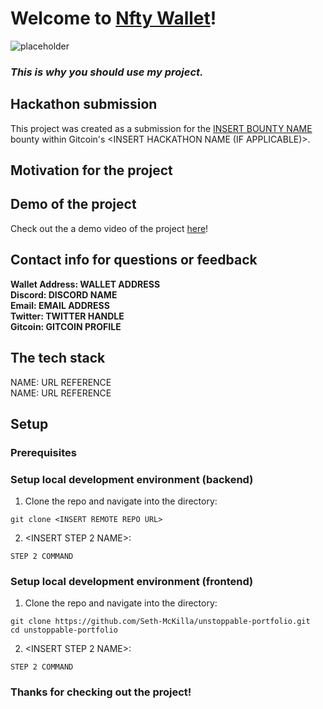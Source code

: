 # Welcome to [Nfty Wallet](https://nfty-wallet.vercel.app/)!

<!-- REPLACE IMAGE WITH PROJECT SCREENSHOT -->

![placeholder]()

<!-- REPLACE WITH A SIMPLE TAGLINE FOR THE PROJECT -->

### _This is why you should use my project._

<!-- INSERT BOUNTY NAME AND LINK TO BOUNTY -->

## Hackathon submission

This project was created as a submission for the [INSERT BOUNTY NAME](https://gitcoin.co/) bounty within Gitcoin's <INSERT HACKATHON NAME (IF APPLICABLE)>.

## Motivation for the project

<!-- INSERT SMALL PITCH OF PROBLEM YOU'RE SOLVING, VALUE PROPOSITION, ETC. REFER TO https://www.canva.com/design/DAEhUeYe_fo/view FOR IDEAS -->

<!-- REPLACE URL WITH LINK TO YOUTUBE VIDEO OR SHARE DRIVE -->

## Demo of the project

Check out the a demo video of the project [here](https://www.youtube.com/)!

## Contact info for questions or feedback

**Wallet Address: WALLET ADDRESS**
<br>
**Discord: DISCORD NAME**
<br>
**Email: EMAIL ADDRESS**
<br>
**Twitter: TWITTER HANDLE**
<br>
**Gitcoin: GITCOIN PROFILE**

<!-- COPY AND PASTE TECH STACK AS NEEDED -->

## The tech stack

NAME: URL REFERENCE
<br>
NAME: URL REFERENCE
<br>

## Setup

### Prerequisites

<!-- LIST PREREQUISITES NEEDED TO SETUP THE PROJECT (SOFTWARE LIKE NODEJS, ACCOUNT WITH 3RD PARTY PROVIDER, ETC.) -->

### Setup local development environment (backend)

1. Clone the repo and navigate into the directory:

```
git clone <INSERT REMOTE REPO URL>
```

2. <INSERT STEP 2 NAME>:

```
STEP 2 COMMAND
```

<!-- ADD AS MANY STEPS AS NEEDED -->

### Setup local development environment (frontend)

1. Clone the repo and navigate into the directory:

```
git clone https://github.com/Seth-McKilla/unstoppable-portfolio.git
cd unstoppable-portfolio
```

2. <INSERT STEP 2 NAME>:

```
STEP 2 COMMAND
```

<!-- ADD AS MANY STEPS AS NEEDED -->

### Thanks for checking out the project!
